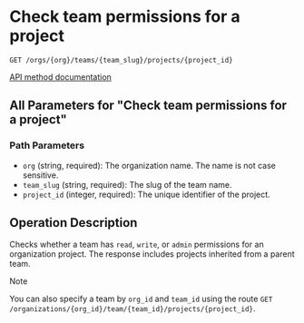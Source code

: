 # Check team permissions for a project

`GET /orgs/{org}/teams/{team_slug}/projects/{project_id}`

[API method documentation](https://docs.github.com/rest/teams/teams#check-team-permissions-for-a-project)

## All Parameters for "Check team permissions for a project"

### Path Parameters

- `org` (string, required): The organization name. The name is not case sensitive.
- `team_slug` (string, required): The slug of the team name.
- `project_id` (integer, required): The unique identifier of the project.

## Operation Description

Checks whether a team has `read`, `write`, or `admin` permissions for an organization project. The response includes projects inherited from a parent team.

> [!NOTE]
> You can also specify a team by `org_id` and `team_id` using the route `GET /organizations/{org_id}/team/{team_id}/projects/{project_id}`.
